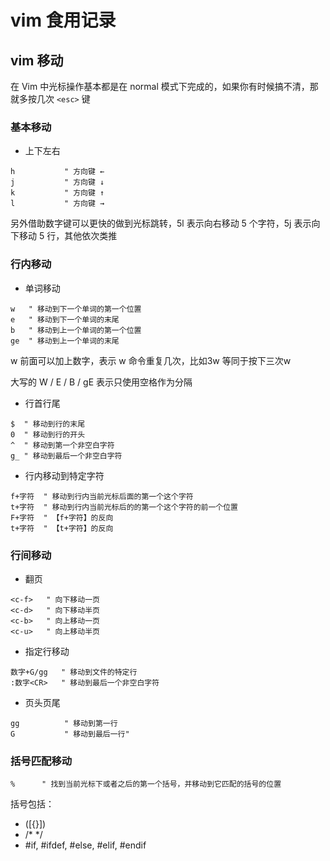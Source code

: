 # vim 食用记录

## vim 移动

在 Vim 中光标操作基本都是在 normal 模式下完成的，如果你有时候搞不清，那就多按几次 `<esc>` 键

### 基本移动

- 上下左右

```
h           " 方向键 ←
j           " 方向键 ↓
k           " 方向键 ↑
l           " 方向键 →
```

另外借助数字键可以更快的做到光标跳转，5l 表示向右移动 5 个字符，5j 表示向下移动 5 行，其他依次类推


### 行内移动

- 单词移动

```
w   " 移动到下一个单词的第一个位置
e   " 移动到下一个单词的末尾
b   " 移动到上一个单词的第一个位置
ge  " 移动到上一个单词的末尾
```

w 前面可以加上数字，表示 w 命令重复几次，比如3w 等同于按下三次w

大写的 W / E / B / gE 表示只使用空格作为分隔

- 行首行尾

```
$  " 移动到行的末尾
0  " 移动到行的开头
^  " 移动到第一个非空白字符
g_ " 移动到最后一个非空白字符
```

- 行内移动到特定字符

```
f+字符  " 移动到行内当前光标后面的第一个这个字符
t+字符  " 移动到行内当前光标后的的第一个这个字符的前一个位置
F+字符  " 【f+字符】的反向
t+字符  " 【t+字符】的反向
```

### 行间移动

- 翻页

```
<c-f>   " 向下移动一页
<c-d>   " 向下移动半页
<c-b>   " 向上移动一页
<c-u>   " 向上移动半页
```

- 指定行移动

```
数字+G/gg   " 移动到文件的特定行
:数字<CR>   " 移动到最后一个非空白字符
```

- 页头页尾

```
gg          " 移动到第一行
G           " 移动到最后一行"
```

### 括号匹配移动

```
%      " 找到当前光标下或者之后的第一个括号，并移动到它匹配的括号的位置
```

括号包括：

- ([{}])
- /* */
- #if, #ifdef, #else, #elif, #endif
